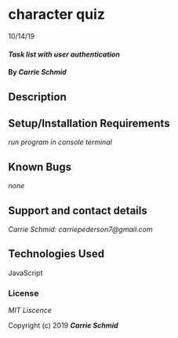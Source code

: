 # character quiz
10/14/19

#### _Task list with user authentication_

#### By _**Carrie Schmid**_

## Description


## Setup/Installation Requirements

_run program in console terminal_

## Known Bugs

_none_



## Support and contact details


_Carrie Schmid: carriepederson7@gmail.com_

## Technologies Used
JavaScript

### License

*MIT Liscence*

Copyright (c) 2019 **_Carrie Schmid_**
